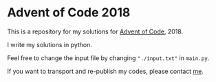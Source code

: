 # Advent of Code 2018

This is a repository for my solutions for [Advent of Code](https://adventofcode.com/), 2018.

I write my solutions in python.

Feel free to change the input file by changing `"./input.txt"` in `main.py`.

If you want to transport and re-publish my codes, please contact [me](https://github.com/effie-0).

